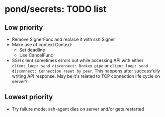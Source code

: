 # pond/secrets: TODO list

## Low priority

- Remove SignerFunc and replace it with ssh.Signer
- Make use of context.Context:
    - Set deadline
    - Use CancelFunc
- SSH client sometimes errors out while accessing API with either
  `client_loop: send disconnect: Broken pipe` or
  `client_loop: send disconnect: Connection reset by peer`.
  This happens after successfully writing API response.
  May be it's related to TCP connection life cycle on server?

## Lowest priority

- Try failure mode: ssh-agent dies on server and/or gets restarted
